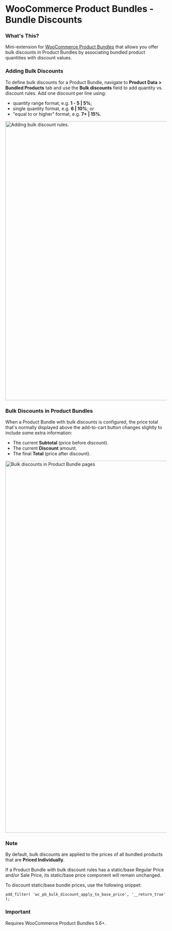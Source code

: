 # WooCommerce Product Bundles - Bundle Discounts

### What's This?

Mini-extension for [WooCommerce Product Bundles](https://woocommerce.com/products/product-bundles/) that allows you offer bulk discounts in Product Bundles by associating bundled product quantities with discount values.

### Adding Bulk Discounts

To define bulk discounts for a Product Bundle, navigate to **Product Data > Bundled Products** tab and use the **Bulk discounts** field to add quantity vs. discount rules. Add one discount per line using:

* quantity range format, e.g. **1 - 5 | 5%**;
* single quantity format, e.g. **6 | 10%**; or
* "equal to or higher" format, e.g. **7+ | 15%**.

<img width="872" alt="Adding bulk discount rules." src="https://user-images.githubusercontent.com/1783726/32771261-da48d44e-c92a-11e7-8ec5-a504949e9287.png">

### Bulk Discounts in Product Bundles

When a Product Bundle with bulk discounts is configured, the price total that's normally displayed above the add-to-cart button changes slightly to include some extra information:

* The current **Subtotal** (price before discount).
* The current **Discount** amount.
* The final **Total** (price after discount).

<img width="1162" alt="Bulk discounts in Product Bundle pages" src="https://user-images.githubusercontent.com/1783726/32771731-58019596-c92c-11e7-8861-ad801c448d99.png">

### Note

By default, bulk discounts are applied to the prices of all bundled products that are **Priced Individually**.

If a Product Bundle with bulk discount rules has a static/base Regular Price and/or Sale Price, its static/base price component will remain unchanged.

To discount static/base bundle prices, use the following snippet:

`add_filter( 'wc_pb_bulk_discount_apply_to_base_price', '__return_true' );`

### Important

Requires WooCommerce Product Bundles 5.6+.
